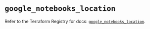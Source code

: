 # `google_notebooks_location`

Refer to the Terraform Registry for docs: [`google_notebooks_location`](https://registry.terraform.io/providers/hashicorp/google/6.41.0/docs/resources/notebooks_location).
